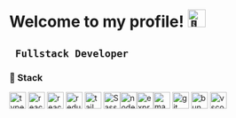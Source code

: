 # Welcome to my profile! <img src="https://fonts.gstatic.com/s/e/notoemoji/latest/1f44b_1f3fb/512.gif" alt="👋" width="32" height="32">
 

**` Fullstack Developer`**
---
### 🍵 Stack


 <img alt="typescript" width="30px" src="https://cdn.jsdelivr.net/gh/devicons/devicon@latest/icons/typescript/typescript-original.svg"/>  <img alt="react" width="30px" src="https://cdn.jsdelivr.net/gh/devicons/devicon@latest/icons/react/react-original.svg"/> <img alt="react" width="30px" src="https://cdn.jsdelivr.net/gh/devicons/devicon@latest/icons/nextjs/nextjs-original.svg"/> <img alt="redux" width="30px" src="https://cdn.jsdelivr.net/gh/devicons/devicon@latest/icons/redux/redux-original.svg"/>  <img alt="tailwindcss" width="30px" src="https://cdn.jsdelivr.net/gh/devicons/devicon@latest/icons/tailwindcss/tailwindcss-original.svg"/> <img alt="Sass" width="30px" src="https://cdn.jsdelivr.net/gh/devicons/devicon@latest/icons/sass/sass-original.svg"/><img alt="node" width="30px" src="https://cdn.jsdelivr.net/gh/devicons/devicon@latest/icons/nodejs/nodejs-original.svg"/><img alt="express" width="30px" src="https://cdn.jsdelivr.net/gh/devicons/devicon@latest/icons/express/express-original.svg"/><img alt="mango" width="30px" src="https://cdn.jsdelivr.net/gh/devicons/devicon@latest/icons/mongodb/mongodb-original.svg"/> <img alt="git" width="30px" src="https://cdn.jsdelivr.net/gh/devicons/devicon@latest/icons/git/git-original.svg"/> <img alt="bun" width="30px" src="https://cdn.jsdelivr.net/gh/devicons/devicon@latest/icons/bun/bun-original.svg"/> <img alt="vscode" width="30px" src="https://cdn.jsdelivr.net/gh/devicons/devicon@latest/icons/vscode/vscode-original.svg"/> 





 


 





